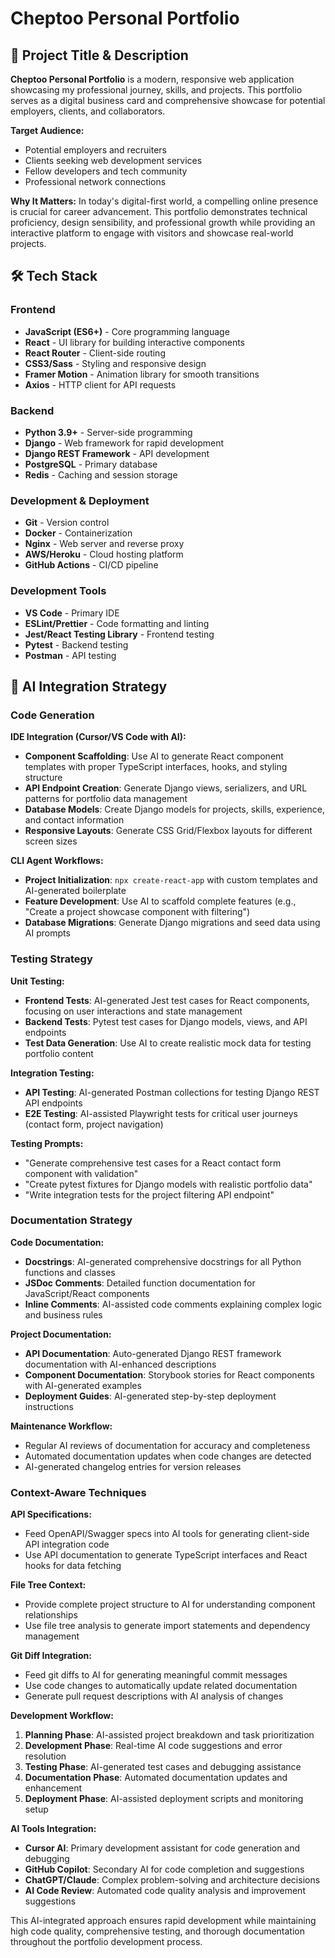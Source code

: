 # Cheptoo Personal Portfolio

## 🔖 Project Title & Description

**Cheptoo Personal Portfolio** is a modern, responsive web application showcasing my professional journey, skills, and projects. This portfolio serves as a digital business card and comprehensive showcase for potential employers, clients, and collaborators.

**Target Audience:**

- Potential employers and recruiters
- Clients seeking web development services
- Fellow developers and tech community
- Professional network connections

**Why It Matters:**
In today's digital-first world, a compelling online presence is crucial for career advancement. This portfolio demonstrates technical proficiency, design sensibility, and professional growth while providing an interactive platform to engage with visitors and showcase real-world projects.

## 🛠️ Tech Stack

### Frontend

- **JavaScript (ES6+)** - Core programming language
- **React** - UI library for building interactive components
- **React Router** - Client-side routing
- **CSS3/Sass** - Styling and responsive design
- **Framer Motion** - Animation library for smooth transitions
- **Axios** - HTTP client for API requests

### Backend

- **Python 3.9+** - Server-side programming
- **Django** - Web framework for rapid development
- **Django REST Framework** - API development
- **PostgreSQL** - Primary database
- **Redis** - Caching and session storage

### Development & Deployment

- **Git** - Version control
- **Docker** - Containerization
- **Nginx** - Web server and reverse proxy
- **AWS/Heroku** - Cloud hosting platform
- **GitHub Actions** - CI/CD pipeline

### Development Tools

- **VS Code** - Primary IDE
- **ESLint/Prettier** - Code formatting and linting
- **Jest/React Testing Library** - Frontend testing
- **Pytest** - Backend testing
- **Postman** - API testing

## 🧠 AI Integration Strategy

### Code Generation

**IDE Integration (Cursor/VS Code with AI):**

- **Component Scaffolding**: Use AI to generate React component templates with proper TypeScript interfaces, hooks, and styling structure
- **API Endpoint Creation**: Generate Django views, serializers, and URL patterns for portfolio data management
- **Database Models**: Create Django models for projects, skills, experience, and contact information
- **Responsive Layouts**: Generate CSS Grid/Flexbox layouts for different screen sizes

**CLI Agent Workflows:**

- **Project Initialization**: `npx create-react-app` with custom templates and AI-generated boilerplate
- **Feature Development**: Use AI to scaffold complete features (e.g., "Create a project showcase component with filtering")
- **Database Migrations**: Generate Django migrations and seed data using AI prompts

### Testing Strategy

**Unit Testing:**

- **Frontend Tests**: AI-generated Jest test cases for React components, focusing on user interactions and state management
- **Backend Tests**: Pytest test cases for Django models, views, and API endpoints
- **Test Data Generation**: Use AI to create realistic mock data for testing portfolio content

**Integration Testing:**

- **API Testing**: AI-generated Postman collections for testing Django REST API endpoints
- **E2E Testing**: AI-assisted Playwright tests for critical user journeys (contact form, project navigation)

**Testing Prompts:**

- "Generate comprehensive test cases for a React contact form component with validation"
- "Create pytest fixtures for Django models with realistic portfolio data"
- "Write integration tests for the project filtering API endpoint"

### Documentation Strategy

**Code Documentation:**

- **Docstrings**: AI-generated comprehensive docstrings for all Python functions and classes
- **JSDoc Comments**: Detailed function documentation for JavaScript/React components
- **Inline Comments**: AI-assisted code comments explaining complex logic and business rules

**Project Documentation:**

- **API Documentation**: Auto-generated Django REST framework documentation with AI-enhanced descriptions
- **Component Documentation**: Storybook stories for React components with AI-generated examples
- **Deployment Guides**: AI-generated step-by-step deployment instructions

**Maintenance Workflow:**

- Regular AI reviews of documentation for accuracy and completeness
- Automated documentation updates when code changes are detected
- AI-generated changelog entries for version releases

### Context-Aware Techniques

**API Specifications:**

- Feed OpenAPI/Swagger specs into AI tools for generating client-side API integration code
- Use API documentation to generate TypeScript interfaces and React hooks for data fetching

**File Tree Context:**

- Provide complete project structure to AI for understanding component relationships
- Use file tree analysis to generate import statements and dependency management

**Git Diff Integration:**

- Feed git diffs to AI for generating meaningful commit messages
- Use code changes to automatically update related documentation
- Generate pull request descriptions with AI analysis of changes

**Development Workflow:**

1. **Planning Phase**: AI-assisted project breakdown and task prioritization
2. **Development Phase**: Real-time AI code suggestions and error resolution
3. **Testing Phase**: AI-generated test cases and debugging assistance
4. **Documentation Phase**: Automated documentation updates and enhancement
5. **Deployment Phase**: AI-assisted deployment scripts and monitoring setup

**AI Tools Integration:**

- **Cursor AI**: Primary development assistant for code generation and debugging
- **GitHub Copilot**: Secondary AI for code completion and suggestions
- **ChatGPT/Claude**: Complex problem-solving and architecture decisions
- **AI Code Review**: Automated code quality analysis and improvement suggestions

This AI-integrated approach ensures rapid development while maintaining high code quality, comprehensive testing, and thorough documentation throughout the portfolio development process.
